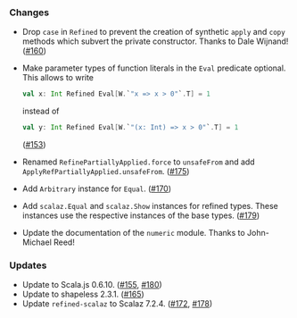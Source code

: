 ### Changes

* Drop `case` in `Refined` to prevent the creation of synthetic `apply`
  and `copy` methods which subvert the private constructor.
  Thanks to Dale Wijnand! ([#160])
* Make parameter types of function literals in the `Eval` predicate
  optional. This allows to write

  ```scala
  val x: Int Refined Eval[W.`"x => x > 0"`.T] = 1
  ```
  instead of
  ```scala
  val y: Int Refined Eval[W.`"(x: Int) => x > 0"`.T] = 1
  ```
  ([#153])
* Renamed `RefinePartiallyApplied.force` to `unsafeFrom` and add
  `ApplyRefPartiallyApplied.unsafeFrom`. ([#175])
* Add `Arbitrary` instance for `Equal`. ([#170])
* Add `scalaz.Equal` and `scalaz.Show` instances for refined types.
  These instances use the respective instances of the base types.
  ([#179])
* Update the documentation of the `numeric` module.
  Thanks to John-Michael Reed!

### Updates

* Update to Scala.js 0.6.10. ([#155], [#180])
* Update to shapeless 2.3.1. ([#165])
* Update `refined-scalaz` to Scalaz 7.2.4. ([#172], [#178])

[#153]: https://github.com/fthomas/refined/pull/153
[#155]: https://github.com/fthomas/refined/pull/155
[#160]: https://github.com/fthomas/refined/pull/160
[#165]: https://github.com/fthomas/refined/pull/165
[#170]: https://github.com/fthomas/refined/pull/170
[#172]: https://github.com/fthomas/refined/pull/172
[#175]: https://github.com/fthomas/refined/pull/175
[#178]: https://github.com/fthomas/refined/pull/178
[#179]: https://github.com/fthomas/refined/pull/179
[#180]: https://github.com/fthomas/refined/pull/180

